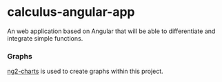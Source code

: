 # calculus-angular-app
An web application based on Angular that will be able to differentiate and integrate simple functions.

### Graphs
[ng2-charts](https://github.com/valor-software/ng2-charts/) is used to create graphs within this project.